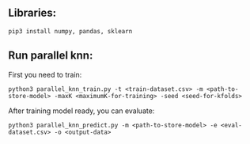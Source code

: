 ## Libraries: 

`pip3 install numpy, pandas, sklearn` 

## Run parallel knn:

First you need to train:  

`python3 parallel_knn_train.py -t <train-dataset.csv> -m <path-to-store-model> -maxK <maximumK-for-training> -seed <seed-for-kfolds>`

After training model ready, you can evaluate: 

`python3 parallel_knn_predict.py -m <path-to-store-model> -e <eval-dataset.csv> -o <output-data>`  
